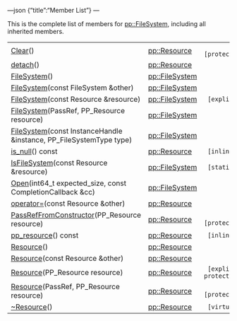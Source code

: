 —json {“title”:“Member List”} —

This is the complete list of members for <a href="/docs/native-client/pepper_beta/cpp/classpp_1_1_file_system/" class="el">pp::FileSystem</a>, including all inherited members.

<table><tbody><tr class="odd"><td><a href="/docs/native-client/pepper_beta/cpp/classpp_1_1_resource#ad4016f37d3022863ca0188acb26ac9c4" class="el">Clear</a>()</td><td><a href="/docs/native-client/pepper_beta/cpp/classpp_1_1_resource/" class="el">pp::Resource</a></td><td><code> [protected]</code></td></tr><tr class="even"><td><a href="/docs/native-client/pepper_beta/cpp/classpp_1_1_resource#a81b9246381bdddacca3ac25f6ded2bfd" class="el">detach</a>()</td><td><a href="/docs/native-client/pepper_beta/cpp/classpp_1_1_resource/" class="el">pp::Resource</a></td><td></td></tr><tr class="odd"><td><a href="/docs/native-client/pepper_beta/cpp/classpp_1_1_file_system#aaa3cca58df52c4a3c4daaf0e615a1168" class="el">FileSystem</a>()</td><td><a href="/docs/native-client/pepper_beta/cpp/classpp_1_1_file_system/" class="el">pp::FileSystem</a></td><td></td></tr><tr class="even"><td><a href="/docs/native-client/pepper_beta/cpp/classpp_1_1_file_system#a4d56e93917775b192558b55fe682acfd" class="el">FileSystem</a>(const FileSystem &amp;other)</td><td><a href="/docs/native-client/pepper_beta/cpp/classpp_1_1_file_system/" class="el">pp::FileSystem</a></td><td></td></tr><tr class="odd"><td><a href="/docs/native-client/pepper_beta/cpp/classpp_1_1_file_system#a33ddc6114cd25d48727c300dccc8754d" class="el">FileSystem</a>(const Resource &amp;resource)</td><td><a href="/docs/native-client/pepper_beta/cpp/classpp_1_1_file_system/" class="el">pp::FileSystem</a></td><td><code> [explicit]</code></td></tr><tr class="even"><td><a href="/docs/native-client/pepper_beta/cpp/classpp_1_1_file_system#af97b2860b7e99d2283cf556b4ca78c48" class="el">FileSystem</a>(PassRef, PP_Resource resource)</td><td><a href="/docs/native-client/pepper_beta/cpp/classpp_1_1_file_system/" class="el">pp::FileSystem</a></td><td></td></tr><tr class="odd"><td><a href="/docs/native-client/pepper_beta/cpp/classpp_1_1_file_system#a8e73239f076ec5897d49b2bf530fdfdc" class="el">FileSystem</a>(const InstanceHandle &amp;instance, PP_FileSystemType type)</td><td><a href="/docs/native-client/pepper_beta/cpp/classpp_1_1_file_system/" class="el">pp::FileSystem</a></td><td></td></tr><tr class="even"><td><a href="/docs/native-client/pepper_beta/cpp/classpp_1_1_resource#a859068e34cdc2dc0b78754c255323aa9" class="el">is_null</a>() const</td><td><a href="/docs/native-client/pepper_beta/cpp/classpp_1_1_resource/" class="el">pp::Resource</a></td><td><code> [inline]</code></td></tr><tr class="odd"><td><a href="/docs/native-client/pepper_beta/cpp/classpp_1_1_file_system#ae48a32b67e78b1e2125270ec68fab29d" class="el">IsFileSystem</a>(const Resource &amp;resource)</td><td><a href="/docs/native-client/pepper_beta/cpp/classpp_1_1_file_system/" class="el">pp::FileSystem</a></td><td><code> [static]</code></td></tr><tr class="even"><td><a href="/docs/native-client/pepper_beta/cpp/classpp_1_1_file_system#ae1ca78fc88c2e2a507e9ab71d9352d54" class="el">Open</a>(int64_t expected_size, const CompletionCallback &amp;cc)</td><td><a href="/docs/native-client/pepper_beta/cpp/classpp_1_1_file_system/" class="el">pp::FileSystem</a></td><td></td></tr><tr class="odd"><td><a href="/docs/native-client/pepper_beta/cpp/classpp_1_1_resource#aaf808a98bdaa7998d82e19514aa87423" class="el">operator=</a>(const Resource &amp;other)</td><td><a href="/docs/native-client/pepper_beta/cpp/classpp_1_1_resource/" class="el">pp::Resource</a></td><td></td></tr><tr class="even"><td><a href="/docs/native-client/pepper_beta/cpp/classpp_1_1_resource#a3eda014529127a818df8d5bb5ec2fdf0" class="el">PassRefFromConstructor</a>(PP_Resource resource)</td><td><a href="/docs/native-client/pepper_beta/cpp/classpp_1_1_resource/" class="el">pp::Resource</a></td><td><code> [protected]</code></td></tr><tr class="odd"><td><a href="/docs/native-client/pepper_beta/cpp/classpp_1_1_resource#a46a6123de0b007ad3fcb6f666534ccb4" class="el">pp_resource</a>() const</td><td><a href="/docs/native-client/pepper_beta/cpp/classpp_1_1_resource/" class="el">pp::Resource</a></td><td><code> [inline]</code></td></tr><tr class="even"><td><a href="/docs/native-client/pepper_beta/cpp/classpp_1_1_resource#a56679e93a58101c8dce5dc510811a094" class="el">Resource</a>()</td><td><a href="/docs/native-client/pepper_beta/cpp/classpp_1_1_resource/" class="el">pp::Resource</a></td><td></td></tr><tr class="odd"><td><a href="/docs/native-client/pepper_beta/cpp/classpp_1_1_resource#ab0f664099ca06367180f220ea7e0b831" class="el">Resource</a>(const Resource &amp;other)</td><td><a href="/docs/native-client/pepper_beta/cpp/classpp_1_1_resource/" class="el">pp::Resource</a></td><td></td></tr><tr class="even"><td><a href="/docs/native-client/pepper_beta/cpp/classpp_1_1_resource#a555de93fdf4793f7db1183bf71d20580" class="el">Resource</a>(PP_Resource resource)</td><td><a href="/docs/native-client/pepper_beta/cpp/classpp_1_1_resource/" class="el">pp::Resource</a></td><td><code> [explicit, protected]</code></td></tr><tr class="odd"><td><a href="/docs/native-client/pepper_beta/cpp/classpp_1_1_resource#a907d3d6b7e292587c8cb9ff30d0a418d" class="el">Resource</a>(PassRef, PP_Resource resource)</td><td><a href="/docs/native-client/pepper_beta/cpp/classpp_1_1_resource/" class="el">pp::Resource</a></td><td><code> [protected]</code></td></tr><tr class="even"><td><a href="/docs/native-client/pepper_beta/cpp/classpp_1_1_resource#a081165265e2bd8217eaa2be2aeeb3aa3" class="el">~Resource</a>()</td><td><a href="/docs/native-client/pepper_beta/cpp/classpp_1_1_resource/" class="el">pp::Resource</a></td><td><code> [virtual]</code></td></tr></tbody></table>
